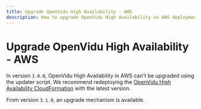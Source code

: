 ```yaml
---
title: Upgrade OpenVidu High Availability - AWS
description: How to upgrade OpenVidu High Availability on AWS deployments
---
```


# Upgrade OpenVidu High Availability - AWS

In version `3.0.0`, OpenVidu High Availability in AWS can't be upgraded using the updater script. We recommend redeploying the [OpenVidu High Availability CloudFormation](../aws/install.md) with the latest version.

From version `3.1.0`, an upgrade mechanism is available.
